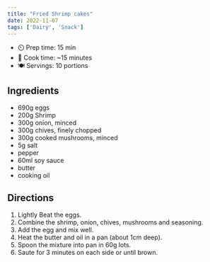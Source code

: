 ```yaml
---
title: "Fried Shrimp cakes"
date: 2022-11-07
tags: ['Dairy', 'Snack']
---
```


- ⏲️ Prep time: 15 min
- 🍳 Cook time: ~15 minutes
- 🍽️  Servings: 10 portions

## Ingredients

- 690g eggs
- 200g Shrimp
- 300g onion, minced
- 300g chives, finely chopped
- 300g cooked mushrooms, minced
- 5g salt
- pepper
- 60ml soy sauce
- butter
- cooking oil

## Directions

1. Lightly Beat the eggs.
2. Combine the shrimp, onion, chives, mushrooms and seasoning.
3. Add the egg and mix well.
4. Heat the butter and oil in a pan (about 1cm deep).
5. Spoon the mixture into pan in 60g lots.
6. Saute for 3 minutes on each  side or until brown.
